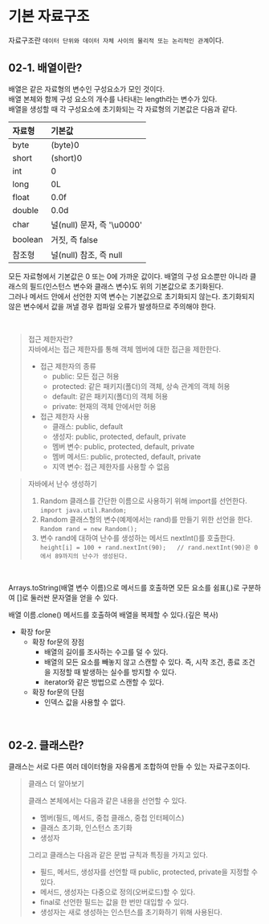 # 기본 자료구조  

자료구조란 `데이터 단위와 데이터 자체 사이의 물리적 또는 논리적인 관계`이다.  

## 02-1. 배열이란?
배열은 같은 자료형의 변수인 구성요소가 모인 것이다.  
배열 본체와 함께 구성 요소의 개수를 나타내는 length라는 변수가 있다.  
배열을 생성할 때 각 구성요소에 초기화되는 각 자료형의 기본값은 다음과 같다.  

|자료형| 기본값                    |
|:---|:-----------------------|
|byte| (byte)0                |
|short| (short)0               |
|int| 0                      |
|long| 0L                     |
|float| 0.0f                   |
|double| 0.0d                   |
|char| 널(null) 문자, 즉 '\u0000' |
|boolean| 거짓, 즉 false            |
|참조형| 널(null) 참조, 즉 null     |
모든 자료형에서 기본값은 0 또는 0에 가까운 값이다. 
배열의 구성 요소뿐만 아니라 클래스의 필드(인스턴스 변수와 클래스 변수)도 위의 기본값으로 초기화된다.   
그러나 메서드 안에서 선언한 지역 변수는 기본값으로 초기화되지 않는다. 초기화되지 않은 변수에서 값을 꺼낼 경우 컴파일 오류가 발생하므로 주의해야 한다.  

<br>

> 접근 제한자란?  
> 자바에서는 접근 제한자를 통해 객체 멤버에 대한 접근을 제한한다.  
> - 접근 제한자의 종류
>   - public: 모든 접근 허용
>   - protected: 같은 패키지(폴더)의 객체, 상속 관계의 객체 허용
>   - default: 같은 패키지(폴더)의 객체 허용
>   - private: 현재의 객체 안에서만 허용
> - 접근 제한자 사용 
>   - 클래스: public, default
>   - 생성자: public, protected, default, private
>   - 멤버 변수: public, protected, default, private
>   - 멤버 메서드: public, protected, default, private
>   - 지역 변수: 접근 제한자를 사용할 수 없음

> 자바에서 난수 생성하기
> 1. Random 클래스를 간단한 이름으로 사용하기 위해 import를 선언한다.  
> `import java.util.Random;`
> 2. Random 클래스형의 변수(예제에서는 rand)를 만들기 위한 선언을 한다.  
> `Random rand = new Random();`
> 3. 변수 rand에 대하여 난수를 생성하는 메서드 nextInt()를 호출한다.   
> `height[i] = 100 + rand.nextInt(90);   // rand.nextInt(90)은 0에서 89까지의 난수가 생성된다.`  

<br>

Arrays.toString(배열 변수 이름)으로 메서드를 호출하면 모든 요소를 쉼표(,)로 구분하여 []로 둘러싼 문자열을 얻을 수 있다.  

배열 이름.clone() 메서드를 호출하여 배열을 복제할 수 있다.(깊은 복사)  

- 확장 for문
  - 확장 for문의 장점
    - 배열의 길이를 조사하는 수고를 덜 수 있다.
    - 배열의 모든 요소를 빼놓지 않고 스캔할 수 있다. 즉, 시작 조건, 종료 조건을 지정할 때 발생하는 실수를 방지할 수 있다. 
    - iterator와 같은 방법으로 스캔할 수 있다.
  - 확장 for문의 단점
    - 인덱스 값을 사용할 수 없다.  

<br>

## 02-2. 클래스란?
클래스는 서로 다른 여러 데이터형을 자유롭게 조합하여 만들 수 있는 자료구조이다.  

> 클래스 더 알아보기   
>
> 클래스 본체에서는 다음과 같은 내용을 선언할 수 있다.
> - 멤버(필드, 메서드, 중첩 클래스, 중첩 인터페이스)
> - 클래스 초기화, 인스턴스 초기화
> - 생성자
> 
> 그리고 클래스는 다음과 같은 문법 규칙과 특징을 가지고 있다.
> - 필드, 메서드, 생성자를 선언할 때 public, protected, private을 지정할 수 있다.
> - 메서드, 생성자는 다중으로 정의(오버로드)할 수 있다.
> - final로 선언한 필드는 값을 한 번만 대입할 수 있다.
> - 생성자는 새로 생성하는 인스턴스를 초기화하기 위해 사용된다.



